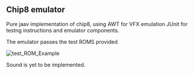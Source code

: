 ## Chip8 emulator

Pure jaav implementation of chip8, using AWT for VFX emulation
JUnit for testng instructions and emulator components.

The emulator passes the test ROMS provided

![test_ROM_Example](https://github.com/Abdo-Fahmi/CHIP8-Emulator/assets/153271309/146f20fc-dd0c-4620-927f-36f958fee782)

Sound is yet to be implemented.

